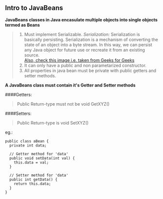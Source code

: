 ## Intro to JavaBeans

**JavaBeans classes in Java encasulate multiple objects into single objects termed as Beans**

> 1.  Must implement Serializable.
  _Serialization:_
  > Serialization is basically persisting.
  > Serialization is a mechanism of converting the state of an object into a byte stream.
  > In this way, we can persist any Java object for future use or recreate it from an existing source.<br />
  [Also, check this image i.e. taken from Geeks for Geeks](src/serialize-deserialize-java.png)
> 2.  It can only have a public and non parametarized constructor.
> 3.  All properties in java bean must be private with public getters and setter methods.

**A JavaBeans class must contain it's Getter and Setter methods**

####Getters:
> Public
> Return-type must not be void
> GetXYZ()

####Setters:
> Public
> Return-type is void
> SetXYZ(<param>)

eg.:
```
public class aBean {
  private int data;

  // Getter method for 'data'
  public void setData(int val) {
    this.data = val;
  }

  // Setter method for 'data'
  public int getData() {
    return this.data;
  }
}
```
